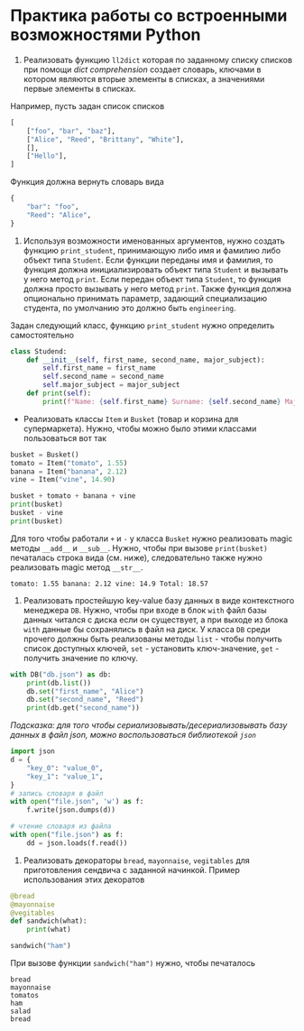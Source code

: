 # Практика работы со встроенными возможностями Python

1. Реализовать функцию `ll2dict` которая по заданному списку списков при помощи *dict comprehension*  создает словарь, ключами в котором являются вторые элементы в списках, а значениями первые элементы в списках.

Например, пусть задан список списков
```python
[
    ["foo", "bar", "baz"],
    ["Alice", "Reed", "Brittany", "White"],
    [],
    ["Hello"],
]
```
Функция должна вернуть словарь вида
```python
{
    "bar": "foo",
    "Reed": "Alice",
}
```

1. Используя возможности именованных аргументов, нужно создать функцию `print_student`, принимающую либо имя и фамилию либо объект типа `Student`. Если функции переданы имя и фамилия, то функция должна инициализировать объект типа `Student` и вызывать у него метод `print`. Если передан объект типа `Student`, то функция должна просто вызывать у него метод `print`. Также функция должна опционально принимать параметр, задающий специализацию студента, по умолчанию это должно быть `engineering`.

Задан следующий класс, функцию `print_student` нужно определить самостоятельно
```python
class Studend:
    def __init__(self, first_name, second_name, major_subject):
        self.first_name = first_name
        self.second_name = second_name
        self.major_subject = major_subject
    def print(self):
        print(f"Name: {self.first_name} Surname: {self.second_name} Major: {self.major_subject}")
```

- Реализовать классы `Item` и `Busket` (товар и корзина для супермаркета). Нужно, чтобы можно было этими классами пользоваться вот так
```python
busket = Busket()
tomato = Item("tomato", 1.55)
banana = Item("banana", 2.12)
vine = Item("vine", 14.90)

busket + tomato + banana + vine
print(busket)
busket - vine
print(busket)
```
Для того чтобы работали `+` и `-` у класса `Busket` нужно реализовать magic методы `__add__` и `__sub__`. Нужно, чтобы при вызове `print(busket)` печаталась строка вида (см. ниже), следовательно также нужно реализовать magic метод `__str__`.
```
tomato: 1.55 banana: 2.12 vine: 14.9 Total: 18.57
```

1. Реализовать простейшую key-value базу данных в виде контекстного менеджера `DB`. Нужно, чтобы при входе в блок `with` файл базы данных читался с диска если он существует, а при выходе из блока `with` данные бы сохранялись в файл на диск. У класса `DB` среди прочего должны быть реализованы методы `list` - чтобы получить список доступных ключей, `set` - установить ключ-значение, `get` - получить значение по ключу.
```python
with DB("db.json") as db:
    print(db.list())
    db.set("first_name", "Alice")
    db.set("second_name", "Reed")
    print(db.get("second_name"))
```
*Подсказка: для того чтобы сериализовывать/десериализовывать базу данных в файл json, можно воспользоваться библиотекой `json`*
```python
import json
d = {
    "key_0": "value_0",
    "key_1": "value_1",
}
# запись словаря в файл
with open("file.json", 'w') as f:
    f.write(json.dumps(d))

# чтение словаря из файла
with open("file.json") as f:
    dd = json.loads(f.read())
```

1. Реализовать декораторы `bread`, `mayonnaise`, `vegitables` для приготовления сендвича с заданной начинкой.
Пример использования этих декоратов
```python
@bread
@mayonnaise
@vegitables
def sandwich(what):
    print(what)

sandwich("ham")
```
При вызове функции `sandwich("ham")` нужно, чтобы печаталось
```
bread
mayonnaise
tomatos
ham
salad
bread
```
